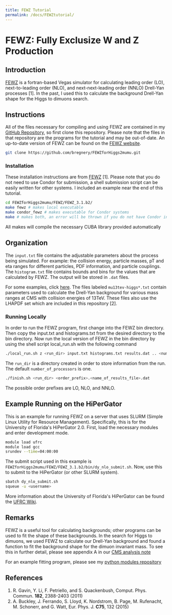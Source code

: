 ```yaml
---
title: FEWZ Tutorial
permalink: /docs/FEWZtutorial/
---
```


# FEWZ: Fully Exclusize W and Z Production

## Introduction

[FEWZ](http://gate.hep.anl.gov/fpetriello/FEWZ.html) is a fortran-based Vegas simulator for calculating leading order (LO), next-to-leading order (NLO), and next-next-leading order (NNLO)
Drell-Yan processes [1]. In the past, I used this to calculate the background Drell-Yan shape for the Higgs to dimuons search. 

## Instructions

All of the files necessary for compiling and using FEWZ are contained in my [GitHub Repository](https://github.com/bregnery/FEWZforHiggs2mumu),
so first clone this repository. Please note that the files in that repository are the programs for the tutorial and may be out-of-date. 
An up-to-date version of FEWZ can be found on the
[FEWZ website](http://gate.hep.anl.gov/fpetriello/FEWZ.html).

```bash
git clone https://github.com/bregnery/FEWZforHiggs2mumu.git
```

### Installation

These installation instructions are from [FEWZ](http://gate.hep.anl.gov/fpetriello/FEWZ.html) [1]. 
Please note that you do not need to use Condor for submission, a shell submission
script can be easily written for other systems. I included an example near the end of this tutorial.

```bash
cd FEWZforHiggs2mumu/FEWZ/FEWZ_3.1.b2/
make fewz # makes local executable
make condor_fewz # makes executable for Condor systems
make # makes both, an error will be thrown if you do not have Condor installed
```

All makes will compile the necessary CUBA library provided automatically

## Organization

The ``input.txt`` file contains the adjustable parameters about the process being simulated. For example: the collision energy,
particle masses, pT and eta ranges for different particles, PDF information, and particle couplings. The ``histogram.txt`` file 
contains bounds and bins for the values that are calculated by FEWZ. The output will be stored in ``.dat`` files.

For some examples, click [here](https://github.com/bregnery/FEWZforHiggs2mumu/tree/master/FEWZ/FEWZ_3.1.b2/bin). The files 
labeled ``mu13tev-higgs*.txt`` contain parameters used to calculate the Drell-Yan background for various mass ranges at 
CMS with collision energies of 13TeV. These files also use the LHAPDF set which are included in this repository [2].

### Running Locally

In order to run the FEWZ program, first change into the FEWZ bin directory. Then copy the input.txt 
and histograms.txt from the desired directory to the bin directory. Now run the local version of 
FEWZ in the bin directory by using the shell script local_run.sh with the following command

```bash
./local_run.sh z <run_dir> input.txt histograms.txt results.dat .. <number_of_processors>
```

The ``run_dir`` is a directory created in order to store information from the run. The default ``number_of_processors`` is one.

```bash
./finish.sh <run_dir> <order_prefix>.<name_of_results_file>.dat
```

The possible order prefixes are LO, NLO, and NNLO.

## Example Running on the HiPerGator

This is an example for running FEWZ on a server that uses SLURM (Simple Linux Utility for Resource Management).
Specifically, this is for the University of Florida's HiPerGator 2.0.
First, load the necessary modules and enter development mode.

```bash
module load ufrc
module load gcc
srundev --time=04:00:00
```

The submit script used in this example is ``FEWZforHiggs2mumu/FEWZ/FEWZ_3.1.b2/bin/dy_nlo_submit.sh``. Now, use this to submit
to the HiPerGator (or other SLURM system).

```bash
sbatch dy_nlo_submit.sh
squeue -u <username>
```

More information about the University of Florida's HiPerGator can be found the [UFRC Wiki](https://help.rc.ufl.edu/doc/UFRC_Help_and_Documentation).

## Remarks

FEWZ is a useful tool for calculating backgrounds; other programs can be used to fit the shape of these backgrounds. In the
search for Higgs to dimuons, we used FEWZ to calculate our Drell-Yan background and found a function to fit the background shape 
for the dimuon invariant mass. To see this in further detail, please see appendix A in our [CMS analysis note](http://cms.cern.ch/iCMS/jsp/db_notes/noteInfo.jsp?cmsnoteid=CMS%20AN-2017/098)

For an example fitting program, please see my 
[python modules repository](https://github.com/bregnery/PythonModulesForCMSfits/tree/master/example/FEWZstudies)

## References

1. R. Gavin, Y. Li, F. Petriello, and S. Quackenbush, Comput. Phys. Commun. **182**, 2388-2403 (2011)
2. A. Buckley, J. Ferrando, S. Lloyd, K. Nordstrom, B. Page, M. Rufenacht, M. Schonerr, and G. Watt, Eur. Phys. J. **C75**, 132 (2015)

